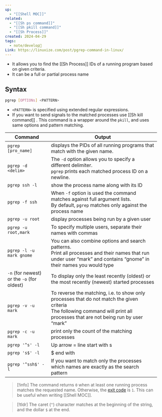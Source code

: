```yaml
---
up:
  - "[[Shell MOC]]"
related:
  - "[[Sh ps command]]"
  - "[[Sh pkill command]]"
  - "[[Sh Process]]"
created: 2024-04-29
tags:
  - note/develop🍃
Link: https://linuxize.com/post/pgrep-command-in-linux/
---
```


- It allows you to find the [[Sh Process]] IDs of a running program based on given criteria.
- It can be a full or partial process name
## Syntax
```sh
pgrep [OPTIONs] <PATTERN>
```
- `<PATTERN>` is specified using extended regular expressions.
- If you want to send signals to the matched processes use [[Sh kill command]] . This command is a wrapper around the `pkill`, and uses same options and pattern matching.

| **Command**                                | **Output**                                                                                                                                                                        |
| ------------------------------------------ | --------------------------------------------------------------------------------------------------------------------------------------------------------------------------------- |
| `pgrep [pro_name]`                         | displays the PIDs of all running programs that match with the given name.                                                                                                         |
| `pgrep -d <delim>`                         | The `-d` option allows you to specify a different delimiter.<br>`pgrep` prints each matched process ID on a newline.                                                              |
| `pgrep ssh -l`                             | show the process name along with its ID                                                                                                                                           |
| `pgrep -f ssh`                             | When `-f` option is used the command matches against full argument lists.<br>By default, `pgrep` matches only against the process name                                            |
| `pgrep -u root`                            | display processes being run by a given user                                                                                                                                       |
| `pgrep -u root,mark`                       | To specify multiple users, separate their names with commas                                                                                                                       |
| `pgrep -l -u mark gnome`                   | You can also combine options and search patterns.<br>Print all processes and their names that run under user “mark” and contains “gnome” in their names you would type            |
| `-n` (for newest) or the `-o` (for oldest) | To display only the least recently (oldest) or the most recently (newest) started processes                                                                                       |
| `pgrep -v -u mark`                         | To reverse the matching, i.e. to show only processes that do not match the given criteria<br>The following command will print all processes that are not being run by user “mark” |
| `pgrep -c -u mark`                         | print only the count of the matching processes                                                                                                                                    |
| `pgrep '^s' -l`                            | Up arrow = line start with s                                                                                                                                                      |
| `pgrep 's$' -l`                            | $ end with                                                                                                                                                                        |
| `pgrep '^ssh$' -l`                         | If you want to match only the processes which names are exactly as the search pattern                                                                                             |
>[!info]
>The command returns `0` when at least one running process matches the requested name. Otherwise, the [exit code](https://linuxize.com/post/bash-exit/) is `1`. This can be useful when writing [[Shell MOC]].

>[!tldr]
>The caret (`^`) character matches at the beginning of the string, and the dollar `$` at the end.
